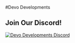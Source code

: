 #Devo Developments

## Join Our Discord!
[![Devo Developments Discord](https://discordapp.com/api/guilds/854489544485371904/widget.png?style=banner4)](https://discord.com/invite/HUYQ4RqRHk)
